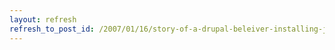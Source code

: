 ```yaml
---
layout: refresh
refresh_to_post_id: /2007/01/16/story-of-a-drupal-beleiver-installing-joomla-1-5-beta
---
```

